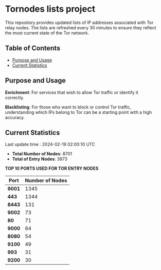 # Tornodes lists project

This repository provides updated lists of IP addresses associated with Tor relay nodes. The lists are refreshed every 30 minutes to ensure they reflect the most current state of the Tor network.

## Table of Contents

- [Purpose and Usage](#purpose-and-usage)
- [Current Statistics](#current-statistics)


## Purpose and Usage

**Enrichment**: For services that wish to allow Tor traffic or identify it correctly.

**Blacklisting**: For those who want to block or control Tor traffic, understanding which IPs belong to Tor can be a starting point with a high accuracy.

## Current Statistics

Last update time : 2024-02-19 02:00:10 UTC

- **Total Number of Nodes**: 8701
- **Total of Entry Nodes**: 3873

**TOP 10 PORTS USED FOR TOR ENTRY NODES**

| **Port** | **Number of Nodes** |
|------|-----------------|
| **9001**   | 1345  |
| **443**   | 1344  |
| **8443**   | 131  |
| **9002**   | 73  |
| **80**   | 71  |
| **9000**   | 64  |
| **8080**   | 54  |
| **9100**   | 49  |
| **993**   | 31  |
| **9200**   | 30  |

